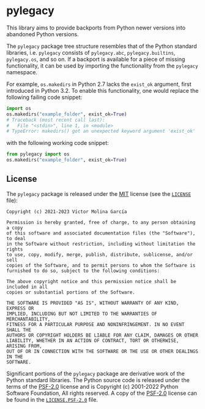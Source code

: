 # pylegacy

This library aims to provide backports from Python newer versions into
abandoned Python versions.

The `pylegacy` package tree structure resembles that of the Python
standard libraries, i.e. `pylegacy` consists of `pylegacy.abc`,
`pylegacy.builtins`, `pylegacy.os`, and so on. If a backport is
available for a piece of missing functionality, it can be used by
importing the functionality from the `pylegacy` namespace.

For example, `os.makedirs` in Python 2.7 lacks the `exist_ok` argument,
first introduced in Python 3.2. To enable this functionality, one would
replace the following failing code snippet:
```python
import os
os.makedirs("example_folder", exist_ok=True)
# Traceback (most recent call last):
#   File "<stdin>", line 1, in <module>
# TypeError: makedirs() got an unexpected keyword argument 'exist_ok'
```

with the following working code snippet:
```python
from pylegacy import os
os.makedirs("example_folder", exist_ok=True)
```

## License

The `pylegacy` package is released under the [MIT] license (see the
[`LICENSE`] file):
```
Copyright (c) 2021-2023 Víctor Molina García

Permission is hereby granted, free of charge, to any person obtaining a copy
of this software and associated documentation files (the "Software"), to deal
in the Software without restriction, including without limitation the rights
to use, copy, modify, merge, publish, distribute, sublicense, and/or sell
copies of the Software, and to permit persons to whom the Software is
furnished to do so, subject to the following conditions:

The above copyright notice and this permission notice shall be included in all
copies or substantial portions of the Software.

THE SOFTWARE IS PROVIDED "AS IS", WITHOUT WARRANTY OF ANY KIND, EXPRESS OR
IMPLIED, INCLUDING BUT NOT LIMITED TO THE WARRANTIES OF MERCHANTABILITY,
FITNESS FOR A PARTICULAR PURPOSE AND NONINFRINGEMENT. IN NO EVENT SHALL THE
AUTHORS OR COPYRIGHT HOLDERS BE LIABLE FOR ANY CLAIM, DAMAGES OR OTHER
LIABILITY, WHETHER IN AN ACTION OF CONTRACT, TORT OR OTHERWISE, ARISING FROM,
OUT OF OR IN CONNECTION WITH THE SOFTWARE OR THE USE OR OTHER DEALINGS IN THE
SOFTWARE.
```

Significant portions of the `pylegacy` package are derivative work of
the Python standard libraries. The Python source code is released under
the terms of the [PSF-2.0] license and is Copyright (c) 2001-2022 Python
Software Foundation, All rights reserved. A copy of the [PSF-2.0]
license can be found in the [`LICENSE.PSF-2.0`] file.

[MIT]:
https://spdx.org/licenses/MIT.html
[PSF-2.0]:
https://spdx.org/licenses/PSF-2.0.html
[`LICENSE`]:
https://github.com/pylegacy/pylegacy/blob/v0.1.0/LICENSE
[`LICENSE.PSF-2.0`]:
https://github.com/pylegacy/pylegacy/blob/v0.1.0/LICENSE.PSF-2.0
